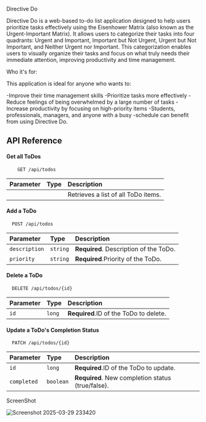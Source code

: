 
Directive Do

Directive Do is a web-based to-do list application designed to help users prioritize tasks effectively using the Eisenhower Matrix (also known as the Urgent-Important Matrix). It allows users to categorize their tasks into four quadrants: Urgent and Important, Important but Not Urgent, Urgent but Not Important, and Neither Urgent nor Important. This categorization enables users to visually organize their tasks and focus on what truly needs their immediate attention, improving productivity and time management.   

Who it's for:

This application is ideal for anyone who wants to:

-Improve their time management skills
-Prioritize tasks more effectively
-Reduce feelings of being overwhelmed by a large number of tasks
-Increase productivity by focusing on high-priority items
-Students, professionals, managers, and anyone with a busy -schedule can benefit from using Directive Do.


## API Reference

#### Get all ToDos

```http
    GET /api/todos
```

| Parameter | Type     | Description                |
| :-------- | :------- | :------------------------- |
|  |  | Retrieves a list of all ToDo items. |

#### Add a ToDo

```http
  POST /api/todos
```

| Parameter | Type     | Description                       |
| :-------- | :------- | :-------------------------------- |
| `description`      | `string` | **Required**. Description of the ToDo. |
| `priority`      | `string` | **Required**.Priority of the ToDo. |

#### Delete a ToDo

```http
  DELETE /api/todos/{id}
```

| Parameter | Type     | Description                |
| :-------- | :------- | :------------------------- |
|  `id`| `long` | **Required**.ID of the ToDo to delete. |

#### Update a ToDo's Completion Status

```http
  PATCH /api/todos/{id}
```

| Parameter | Type     | Description                |
| :-------- | :------- | :------------------------- |
|  `id`| `long` | **Required**.ID of the ToDo to update. |
|  `completed`| `boolean` | **Required**. New completion status (true/false). |

ScreenShot 

![Screenshot 2025-03-29 233420](https://github.com/user-attachments/assets/6c37d932-0000-4ae3-8ec1-86483f41fbfb)

